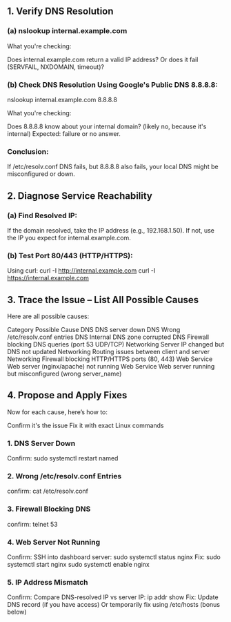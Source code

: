 ## 1. Verify DNS Resolution
### (a) nslookup internal.example.com

What you're checking:

Does internal.example.com return a valid IP address?
Or does it fail (SERVFAIL, NXDOMAIN, timeout)?

### (b) Check DNS Resolution Using Google's Public DNS 8.8.8.8:
nslookup internal.example.com 8.8.8.8

What you're checking:

Does 8.8.8.8 know about your internal domain? (likely no, because it's internal)
Expected: failure or no answer.

### Conclusion:
If /etc/resolv.conf DNS fails, but 8.8.8.8 also fails, your local DNS might be misconfigured or down.

## 2. Diagnose Service Reachability

### (a) Find Resolved IP:
If the domain resolved, take the IP address (e.g., 192.168.1.50).
If not, use the IP you expect for internal.example.com.

### (b) Test Port 80/443 (HTTP/HTTPS):
Using curl:
curl -I http://internal.example.com
curl -I https://internal.example.com


## 3. Trace the Issue – List All Possible Causes

Here are all possible causes:


Category	     Possible Cause
DNS	           DNS server down
DNS	           Wrong /etc/resolv.conf entries
DNS	           Internal DNS zone corrupted
DNS	           Firewall blocking DNS queries (port 53 UDP/TCP)
Networking	   Server IP changed but DNS not updated
Networking	   Routing issues between client and server
Networking	   Firewall blocking HTTP/HTTPS ports (80, 443)
Web Service	   Web server (nginx/apache) not running
Web Service	   Web server running but misconfigured (wrong server_name)

## 4. Propose and Apply Fixes
Now for each cause, here’s how to:

Confirm it's the issue
Fix it with exact Linux commands

### 1. DNS Server Down
Confirm:
sudo systemctl restart named

### 2. Wrong /etc/resolv.conf Entries
confirm:
cat /etc/resolv.conf

### 3. Firewall Blocking DNS
confirm:
telnet <dns-server-ip> 53

### 4. Web Server Not Running
Confirm: SSH into dashboard server:
sudo systemctl status nginx
Fix:
sudo systemctl start nginx
sudo systemctl enable nginx

### 5. IP Address Mismatch
Confirm: Compare DNS-resolved IP vs server IP:
ip addr show
Fix:
Update DNS record (if you have access)
Or temporarily fix using /etc/hosts (bonus below)
